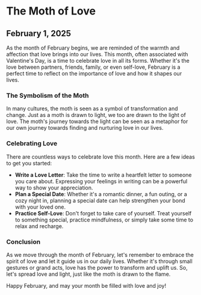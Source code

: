 # The Moth of Love

## February 1, 2025

As the month of February begins, we are reminded of the warmth and affection that love brings into our lives. This month, often associated with Valentine's Day, is a time to celebrate love in all its forms. Whether it's the love between partners, friends, family, or even self-love, February is a perfect time to reflect on the importance of love and how it shapes our lives.

### The Symbolism of the Moth

In many cultures, the moth is seen as a symbol of transformation and change. Just as a moth is drawn to light, we too are drawn to the light of love. The moth's journey towards the light can be seen as a metaphor for our own journey towards finding and nurturing love in our lives.

### Celebrating Love

There are countless ways to celebrate love this month. Here are a few ideas to get you started:

- **Write a Love Letter**: Take the time to write a heartfelt letter to someone you care about. Expressing your feelings in writing can be a powerful way to show your appreciation.
- **Plan a Special Date**: Whether it's a romantic dinner, a fun outing, or a cozy night in, planning a special date can help strengthen your bond with your loved one.
- **Practice Self-Love**: Don't forget to take care of yourself. Treat yourself to something special, practice mindfulness, or simply take some time to relax and recharge.

### Conclusion

As we move through the month of February, let's remember to embrace the spirit of love and let it guide us in our daily lives. Whether it's through small gestures or grand acts, love has the power to transform and uplift us. So, let's spread love and light, just like the moth is drawn to the flame.

Happy February, and may your month be filled with love and joy!
